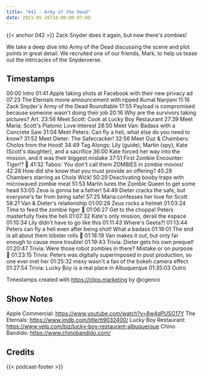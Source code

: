 ```yaml
---
title: "042 - Army of the Dead"
date: 2021-05-26T18:00:00-07:00
---
```

{{< anchor 042 >}}
Zack Snyder does it again, but now there's zombies!<!--more-->

We take a deep dive into Army of the Dead discussing the scene and plot points in great detail. We recruited one of our friends, Mark, to help us tease out the intricacies of the Snyderverse.

## Timestamps
00:00 Intro
01:41 Apple taking shots at Facebook with their new privacy ad
07:23 The Eternals movie announcement with ripped Kumal Nanjiani
11:16 Zack Snyder's Army of the Dead Roundtable
17:55 Payload is compromised because someone wasn't doing their job
20:16 Why are the survivors taking pictures? Art.
23:56 Meet Scott: Cook at Lucky Boy Restaurant
27:39 Meet Maria: Scott's Platonic Love Interest
28:50 Meet Van: Badass with a Concrete Saw
31:04 Meet Peters: Can fly a heli, what else do you need to know?
31:52 Meet Dieter: The Safecracker!
32:56 Meet Guz & Chambers: Cholos from the Hood!
34:49 Tag Alongs: Lily (guide), Martin (spy), Kate (Scott's daughter), and a sacrifice
36:00 Kate forced her way into the mission, and it was their biggest mistake
37:51 First Zombie Encounter: Tiger!? 🐯
41:32 Taboo: You don't call them ZOMBIES in zombie movies!
42:28 How did she know that you must provide an offering?
45:28 Chambers starring as Chola Wick!
50:29 Deactivating booby traps with microwaved zombie meat
51:53 Martin lures the Zombie Queen to get some head
53:05 Zeus is gonna be a father!
54:49 Dieter cracks the safe, but everyone's far from being safe!
57:25 Maria confesses her love for Scott
58:21 Van & Dieter's relationship
01:00:26 Zeus rocks a helmet
01:03:24 Time to feed the zombie tiger 🐯
01:06:27 Get to the choppa! Peters masterfully fixes the heli
01:07:32 Kate's only mission, derail the espace
01:10:34 Lily didn't have to go like this
01:11:43 Where's Geeta?!
01:13:44 Peters can fly a heli even after being shot! What a badass
01:18:01 The end is all about them lobster rolls 🦞
01:18:19 Van makes it out, but only far enough to cause more trouble!
01:19:43 Trivia: Dieter gets his own prequel!
01:20:47 Trivia: Were those robot zombies in there? Mistake or on purpose 🤔
01:23:15 Trivia: Peters was digitally superimposed in post production, so one ever met her
01:25:32 mexy wasn't a fan of the bokeh camera effect
01:27:54 Trivia: Lucky Boy is a real place in Albuquerque
01:35:03 Outro

Timestamps created with https://clips.marketing by @cgenco

## Show Notes
Apple Commercial: https://www.youtube.com/watch?v=8w4qPUSG17Y
The Eternals: https://www.imdb.com/title/tt9032400/
Lucky Boy Restaurant: https://www.yelp.com/biz/lucky-boy-restaurant-albuquerque
Chino Bandido: https://www.chinobandido.com/

## Credits
{{< podcast-footer >}}
